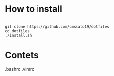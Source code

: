 # How to install
<code/>
git clone https://github.com/cmssato19/dotfiles
cd dotfiles
./install.sh
</code>

# Contets
.bashrc
.vimrc
